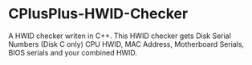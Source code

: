 # CPlusPlus-HWID-Checker

A HWID checker writen in C++. This HWID checker gets Disk Serial Numbers (Disk C only) CPU HWID, MAC Address, Motherboard Serials, BIOS serials and your combined HWID.
